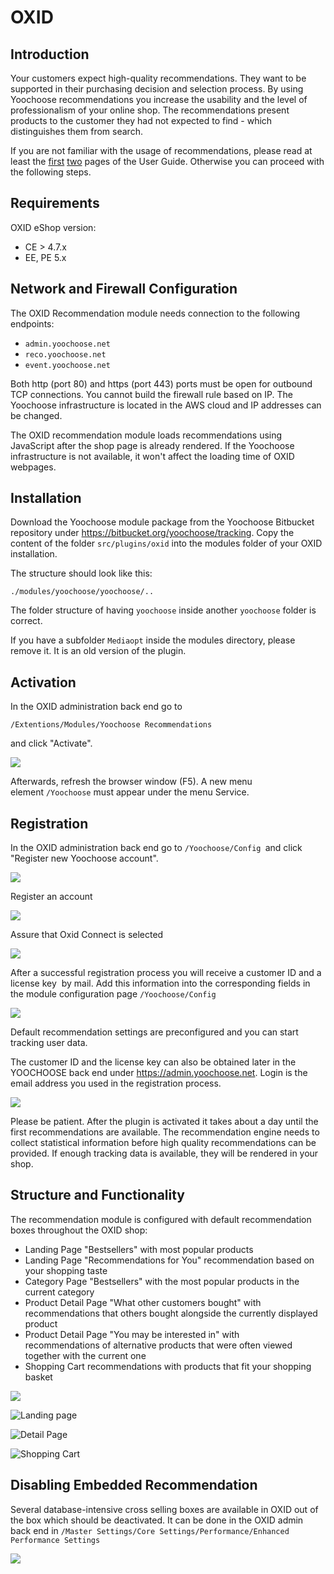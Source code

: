 # OXID

## Introduction

Your customers expect high-quality recommendations. They want to be supported in their purchasing decision and selection process. By using Yoochoose recommendations you increase the usability and the level of professionalism of your online shop. The recommendations present products to the customer they had not expected to find - which distinguishes them from search.

If you are not familiar with the usage of recommendations, please read at least the [first](../personalization/user_guide/introduction.md) [two](../personalization/user_guide/use_cases.md) pages of the User Guide. Otherwise you can proceed with the following steps.

## Requirements

OXID eShop version:

- CE &gt; 4.7.x
- EE, PE 5.x

## Network and Firewall Configuration

The OXID Recommendation module needs connection to the following endpoints:

- `admin.yoochoose.net`
- `reco.yoochoose.net`
- `event.yoochoose.net`

Both http (port 80) and https (port 443) ports must be open for outbound TCP connections. You cannot build the firewall rule based on IP. The Yoochoose infrastructure is located in the AWS cloud and IP addresses can be changed.

The OXID recommendation module loads recommendations using JavaScript after the shop page is already rendered. If the Yoochoose infrastructure is not available, it won't affect the loading time of OXID webpages.

## Installation

Download the Yoochoose module package from the Yoochoose Bitbucket repository under <https://bitbucket.org/yoochoose/tracking>. Copy the content of the folder `src/plugins/oxid` into the modules folder of your OXID installation.

The structure should look like this:

    ./modules/yoochoose/yoochoose/..

The folder structure of having `yoochoose` inside another `yoochoose` folder is correct.

If you have a subfolder `Mediaopt` inside the modules directory, please remove it. It is an old version of the plugin.

## Activation

In the OXID administration back end go to

`/Extentions/Modules/Yoochoose Recommendations`

and click "Activate".

![](img/oxid_activate.png)

Afterwards, refresh the browser window (F5). A new menu element `/Yoochoose` must appear under the menu Service.

## Registration

In the OXID administration back end go to `/Yoochoose/Config `and click "Register new Yoochoose account".

![](img/oxid_register.png)

Register an account 

![](img/oxid_register2.png)

Assure that Oxid Connect is selected

![](img/oxid_connect.png)

After a successful registration process you will receive a customer ID and a license key  by mail. Add this information into the corresponding fields in the module configuration page `/Yoochoose/Config`

![](img/oxid_config.png)

Default recommendation settings are preconfigured and you can start tracking user data.

The customer ID and the license key can also be obtained later in the YOOCHOOSE back end under <https://admin.yoochoose.net>. Login is the email address you used in the registration process.

![](img/oxid_customerid.png)

Please be patient. After the plugin is activated it takes about a day until the first recommendations are available. The recommendation engine needs to collect statistical information before high quality recommendations can be provided. If enough tracking data is available, they will be rendered in your shop.

## Structure and Functionality

The recommendation module is configured with default recommendation boxes throughout the OXID shop:

- Landing Page "Bestsellers" with most popular products
- Landing Page "Recommendations for You" recommendation based on your shopping taste
- Category Page "Bestsellers" with the most popular products in the current category
- Product Detail Page "What other customers bought" with recommendations that others bought alongside the currently displayed product
- Product Detail Page "You may be interested in" with recommendations of alternative products that were often viewed together with the current one
- Shopping Cart recommendations with products that fit your shopping basket

![](img/oxid_landing_page.png)

![](img/oxid_landing_page2.png "Landing page")

![](img/oxid_detail_page.png "Detail Page")

![](img/oxid_shopping_cart.png "Shopping Cart")

## Disabling Embedded Recommendation

Several database-intensive cross selling boxes are available in OXID out of the box which should be deactivated. It can be done in the OXID admin back end in `/Master Settings/Core Settings/Performance/Enhanced Performance Settings`

![](img/oxid_disable_embedded.png)
